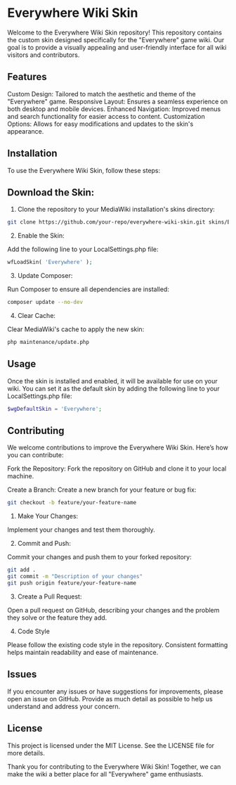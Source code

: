 # Everywhere Wiki Skin
Welcome to the Everywhere Wiki Skin repository! This repository contains the custom skin designed specifically for the "Everywhere" game wiki. Our goal is to provide a visually appealing and user-friendly interface for all wiki visitors and contributors.

## Features
Custom Design: Tailored to match the aesthetic and theme of the "Everywhere" game.
Responsive Layout: Ensures a seamless experience on both desktop and mobile devices.
Enhanced Navigation: Improved menus and search functionality for easier access to content.
Customization Options: Allows for easy modifications and updates to the skin's appearance.

## Installation
To use the Everywhere Wiki Skin, follow these steps:

## Download the Skin:

1. Clone the repository to your MediaWiki installation's skins directory:
```sh
git clone https://github.com/your-repo/everywhere-wiki-skin.git skins/Everywhere
```

2. Enable the Skin:

Add the following line to your LocalSettings.php file:

```php
wfLoadSkin( 'Everywhere' );
```
3. Update Composer:

Run Composer to ensure all dependencies are installed:

```sh
composer update --no-dev
```
4. Clear Cache:

Clear MediaWiki's cache to apply the new skin:

```sh
php maintenance/update.php
```

## Usage
Once the skin is installed and enabled, it will be available for use on your wiki. You can set it as the default skin by adding the following line to your LocalSettings.php file:


```php
$wgDefaultSkin = 'Everywhere';
```

## Contributing
We welcome contributions to improve the Everywhere Wiki Skin. Here’s how you can contribute:

Fork the Repository:
Fork the repository on GitHub and clone it to your local machine.

Create a Branch:
Create a new branch for your feature or bug fix:

```sh
git checkout -b feature/your-feature-name
````
1. Make Your Changes:

Implement your changes and test them thoroughly.


2. Commit and Push:

Commit your changes and push them to your forked repository:

```sh
git add .
git commit -m "Description of your changes"
git push origin feature/your-feature-name
```

3. Create a Pull Request:

Open a pull request on GitHub, describing your changes and the problem they solve or the feature they add.

4. Code Style

Please follow the existing code style in the repository. Consistent formatting helps maintain readability and ease of maintenance.

## Issues
If you encounter any issues or have suggestions for improvements, please open an issue on GitHub. Provide as much detail as possible to help us understand and address your concern.

## License
This project is licensed under the MIT License. See the LICENSE file for more details.

Thank you for contributing to the Everywhere Wiki Skin! Together, we can make the wiki a better place for all "Everywhere" game enthusiasts.

